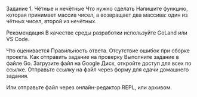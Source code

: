 Задание 1. Чётные и нечётные
Что нужно сделать
Напишите функцию, которая принимает массив чисел, а возвращает два массива: один из чётных чисел, второй из нечётных. 

Рекомендация
В качестве среды разработки используйте GoLand или VS Code. 

Что оценивается
Правильность ответа.
Отсутствие ошибок при сборке проекта.
Как отправить задание на проверку
Выполните задание в файле Go. Загрузите файл на Google Диск, откройте доступ для всех по ссылке. Отправьте ссылку на файл через форму для сдачи домашнего задания. 

Или отправьте файл через онлайн-редактор REPL, или архивом.
